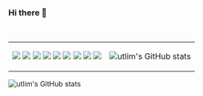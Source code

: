 ### Hi there 👋
<br/>
<table>
  <tr>
    <td>
      <img src="https://img.shields.io/badge/Django-092E20.svg?style=for-the-badge&logo=Django&logoColor=white"/>
      <img src="https://img.shields.io/badge/Python-3776AB.svg?style=for-the-badge&logo=Python&logoColor=white"/>
      <img src="https://img.shields.io/badge/PostgreSQL-4169E1.svg?style=for-the-badge&logo=PostgreSQL&logoColor=white"/>
      <img src="https://img.shields.io/badge/Docker-2496ED.svg?style=for-the-badge&logo=Docker&logoColor=white"/>
      <img src="https://img.shields.io/badge/MLflow-0194E2.svg?style=for-the-badge&logo=MLflow&logoColor=white"/>
      <img src="https://img.shields.io/badge/Grafana-F46800.svg?style=for-the-badge&logo=Grafana&logoColor=white"/>
      <img src="https://img.shields.io/badge/NGINX-009639.svg?style=for-the-badge&logo=NGINX&logoColor=white"/>
      <img src="https://img.shields.io/badge/Google%20Analytics-E37400.svg?style=for-the-badge&logo=Google-Analytics&logoColor=white"/>
      <img src="https://img.shields.io/badge/SAS-blue?style=for-the-badge&logo=">
    </td>
    <td>
      
![utlim's GitHub stats](https://github-readme-stats.vercel.app/api?username=utlim&theme=dark&show_icons=true)
    </td>
  </tr>
</table>

![utlim's GitHub stats](https://github-readme-stats.vercel.app/api?username=utlim&theme=dark&show_icons=true)


<!--START_SECTION:badges-->
<!--END_SECTION:badges-->

<!--
**utlim/utlim** is a ✨ _special_ ✨ repository because its `README.md` (this file) appears on your GitHub profile.

Here are some ideas to get you started:

- 🔭 I’m currently working on ...
- 🌱 I’m currently learning ...
- 👯 I’m looking to collaborate on ...
- 🤔 I’m looking for help with ...
- 💬 Ask me about ...
- 📫 How to reach me: ...
- 😄 Pronouns: ...
- ⚡ Fun fact: ...
-->
